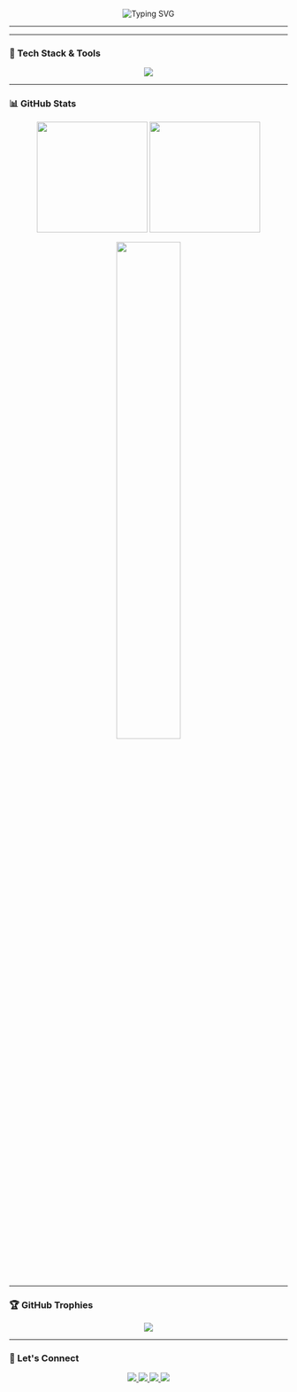 <!-- Banner Section -->
<p align="center">
  <img src="https://readme-typing-svg.herokuapp.com?font=Fira+Code&size=28&duration=4000&pause=800&color=7BF7D3&background=000000&center=true&vCenter=true&multiline=true&width=720&height=140&lines=Hey+%F0%9F%91%8B,+I'm+Ashrith!;" alt="Typing SVG" />
</p>

---
<!--
### 👨‍💻 About Me

- 🔧 Exploring **DevOps**, **Cloud Infrastructure**, and **MERN Stack**
- 🚀 Skilled in Docker, Jenkins, Kubernetes, and CI/CD
- 📚 Currently learning **Terraform**, **Ansible**, and **Microservices**
- ✨ Passionate about automation, scalable systems, and efficient pipelines
- 📫 Connect with me at **ashrith2004@gmail.com**
- 📄 [My Resume](https://your-resume-link.com)
-->
---

### 🚀 Tech Stack & Tools

<p align="center">
  <img src="https://skillicons.dev/icons?i=linux,bash,java,python,javascript,react,nodejs,mongodb,git,github,docker,jenkins,aws,vercel,django" />
</p>

---

### 📊 GitHub Stats

<p align="center">
  <img src="https://github-readme-stats.vercel.app/api?username=Ashrith6904&theme=onedark&show_icons=true&hide_border=true" height="200"/>
  <img src="https://github-readme-streak-stats.herokuapp.com?user=Ashrith6904&theme=onedark&hide_border=true" height="200"/>
</p>
<p align="center">
  <img src="https://github-readme-stats.vercel.app/api/top-langs/?username=Ashrith6904&layout=compact&theme=onedark&hide_border=true" width="48%"/>
</p>

---

### 🏆 GitHub Trophies

<p align="center">
  <img src="https://github-profile-trophy.vercel.app/?username=Ashrith6904&theme=algolia&no-frame=true&row=1&margin-w=10" />
</p>

---

### 🔗 Let's Connect

<p align="center">
  <a href="https://www.linkedin.com/in/ashrith-s-354b1b331/">
    <img src="https://img.shields.io/badge/LinkedIn-0A66C2?style=for-the-badge&logo=linkedin&logoColor=white"/>
  </a>
  <a href="https://instagram.com/yourinstagram">
    <img src="https://img.shields.io/badge/Instagram-E4405F?style=for-the-badge&logo=instagram&logoColor=white"/>
  </a>
  <a href="https://leetcode.com/yourleetcode">
    <img src="https://img.shields.io/badge/LeetCode-FFA116?style=for-the-badge&logo=leetcode&logoColor=black"/>
  </a>
  <a href="https://dev.to/yourdevto">
    <img src="https://img.shields.io/badge/Dev.to-0A0A0A?style=for-the-badge&logo=devdotto&logoColor=white"/>
  </a>
</p>
